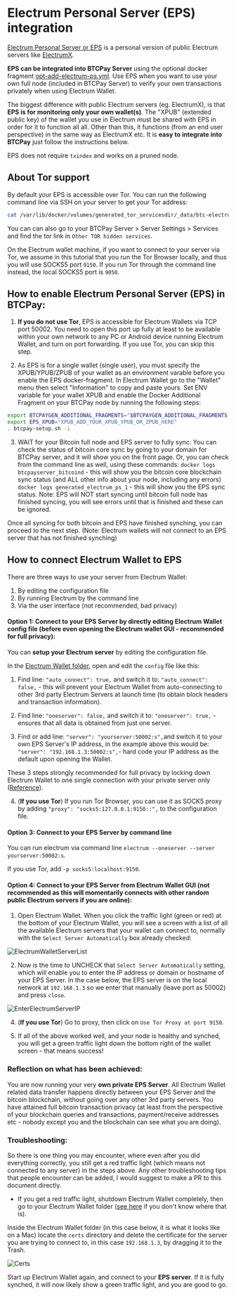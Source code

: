 # Electrum Personal Server (EPS) integration

[Electrum Personal Server or EPS](https://github.com/chris-belcher/electrum-personal-server) is a personal version of public Electrum servers like [ElectrumX](./ElectrumX.md).

**EPS can be integrated into BTCPay Server** using the optional docker fragment [opt-add-electrum-ps.yml](https://github.com/btcpayserver/btcpayserver-docker/blob/master/docker-compose-generator/docker-fragments/opt-add-electrum-ps.yml). Use EPS when you want to use your own full node (included in BTCPay Server) to verify your own transactions privately when using Electrum Wallet.

The biggest difference with public Electrum servers (eg. ElectrumX), is that **EPS is for monitoring only your own wallet(s)**.  The "XPUB" (extended public key) of the wallet you use in Electrum must be shared with EPS in order for it to function all all. Other than this, it functions (from an end user perspective) in the same way as ElectrumX etc.  It is **easy to integrate into BTCPay** just follow the instructions below.

EPS does not require `txindex` and works on a pruned node.

## About Tor support

By default your EPS is accessible over Tor. You can run the following command line via SSH on your server to get your Tor address:

```bash
cat /var/lib/docker/volumes/generated_tor_servicesdir/_data/btc-electrum-ps/hostname
```

You can can also go to your BTCPay Server > Server Settings > Services and find the tor link in `Other TOR hidden services`.

On the Electrum wallet machine, if you want to connect to your server via Tor, we assume in this tutorial that you run the Tor Browser locally, and thus you will use SOCKS5 port `9150`. If you run Tor through the command line instead, the local SOCKS5 port is `9050`.

## How to enable Electrum Personal Server (EPS) in BTCPay:

1. **If you do not use Tor**, EPS is accessible for Electrum Wallets via TCP port 50002. You need to open this port up fully at least to be available within your own network to any PC or Android device running Electrum Wallet, and turn on port forwarding. If you use Tor, you can skip this step.

2. As EPS is for a single wallet (single user), you must specify the XPUB/YPUB/ZPUB of your wallet as an environment varable before you enable the EPS docker-fragment.  In Electrum Wallet go to the "Wallet" menu then select "Information" to copy and paste yours. Set ENV variable for your wallet XPUB and enable the Docker Additional Fragment on your BTCPay node by running the following steps:

``` bash
export BTCPAYGEN_ADDITIONAL_FRAGMENTS="$BTCPAYGEN_ADDITIONAL_FRAGMENTS;opt-add-electrum-ps"
export EPS_XPUB="XPUB_ADD_YOUR_XPUB_YPUB_OR_ZPUB_HERE"
. btcpay-setup.sh -i
```

3. WAIT for your Bitcoin full node and EPS server to fully sync:
You can check the status of bitcoin core sync by going to your domain for BTCPay server, and it will show you on the front page.  Or, you can check from the command line as well, using these commands:
`docker logs btcpayserver_bitcoind` - this will show you the bitcoin core blockchain sync status (and ALL other info about your node, including any errors)
`docker logs generated_electrum_ps_1` - this will show you the EPS sync status.  Note: EPS will NOT start syncing until bitcoin full node has finished syncing, you will see errors until that is finished and these can be ignored.

Once all syncing for both bitcoin and EPS have finished synching, you can proceed to the next step.  (Note: Electrum wallets will not connect to an EPS server that has not finished synching)

## How to connect Electrum Wallet to EPS

There are three ways to use your server from Electrum Wallet:

1. By editing the configuration file
2. By running Electrum by the command line
3. Via the user interface (not recommended, bad privacy)

#### Option 1: Connect to your EPS Server by directly editing Electrum Wallet config file (before even opening the Electrum wallet GUI - recommended for full privacy):

You can **setup your Electrum server** by editing the configuration file.

In the [Electrum Wallet folder](https://electrum.readthedocs.io/en/latest/faq.html#where-is-my-wallet-file-located), open and edit the `config` file like this:

1. Find line: `"auto_connect": true,` and switch it to: `"auto_connect": false,` - this will prevent your Electrum Wallet from auto-connecting to other 3rd party Electrum Servers at launch time (to obtain block headers and transaction information).

2. Find line: `"oneserver": false,` and switch it to: `"oneserver": true,` - ensures that all data is obtained from just one server.

3. Find or add line: `"server": "yourserver:50002:s",`and switch it to your own EPS Server's IP address, in the example above this would be: `"server": "192.168.1.3:50002:s",`- hard code your IP address as the default upon opening the Wallet.

These 3 steps strongly recommended for full privacy by locking down Electrum Wallet to one single connection with your private server only ([Reference](https://github.com/chris-belcher/electrum-personal-server#how-to)).

4. (**If you use Tor**) If you run Tor Browser, you can use it as SOCK5 proxy by adding `"proxy": "socks5:127.0.0.1:9150::",` to the configuration file.

#### Option 3: Connect to your EPS Server by command line

You can run electrum via command line `electrum --oneserver --server yourserver:50002:s`.

If you use Tor, add `-p socks5:localhost:9150`.

#### Option 4: Connect to your EPS Server from Electrum Wallet GUI (not recommended as this will momentarily connects with other random public Electrum servers if you are online):

1. Open Electrum Wallet.  When you click the traffic light (green or red) at the bottom of your Electrum Wallet, you will see a screen with a list of all the available Electrum servers that your wallet can connect to, normally with the `Select Server Automatically` box already checked:

![ElectrumWalletServerList](https://user-images.githubusercontent.com/1388507/68437521-8a5eb580-01c1-11ea-9ece-0666353a6742.png "Electrum Wallet Server List")

2. Now is the time to UNCHECK that `Select Server Automatically` setting, which will enable you to enter the IP address or domain or hostname of your EPS Server.  In the case below, the EPS server is on the local network at `192.168.1.3` so we enter that manually (leave port as 50002) and press `close`.

![EnterElectrumServerIP](https://user-images.githubusercontent.com/1388507/68496320-4e276580-0252-11ea-8caf-facc8a246d70.png "Electrum Wallet Server IP")

4. (**If you use Tor**) Go to proxy, then click on `Use Tor Proxy at port 9150`.

5. If all of the above worked well, and your node is healthy and synched, you will get a green traffic light down the bottom right of the wallet screen - that means success!

### Reflection on what has been achieved:

You are now running your very **own private EPS Server**.  All Electrum Wallet related data transfer happens directly between your EPS Server and the bitcoin blockchain, without going over any other 3rd party servers.  You have attained full bitcoin transaction privacy (at least from the perspective of your blockchain queries and transactions, payment/receive addresses etc - nobody except you and the blockchain can see what you are doing).

### Troubleshooting:

So there is one thing you may encounter, where even after you did everything correctly, you still get a red traffic light (which means not connected to any server) in the steps above.  Any other troubleshooting tips that people encounter can be added, I would suggest to make a PR to this document directly.

- If you get a red traffic light, shutdown Electrum Wallet completely, then go to your Electrum Wallet folder ([see here](https://electrum.readthedocs.io/en/latest/faq.html#where-is-my-wallet-file-located) if you don't know where that is).

Inside the Electrum Wallet folder (in this case below, it is what it looks like on a Mac) locate the `certs` directory and delete the certificate for the server you are trying to connect to, in this case `192.168.1.3`, by dragging it to the Trash.

![Certs](https://user-images.githubusercontent.com/1388507/68497330-9a73a500-0254-11ea-9349-71bdb3bd9511.png "Certificates")

Start up Electrum Wallet again, and connect to your **EPS server**.  If it is fully synched, it will now likely show a green traffic light, and you are good to go.
